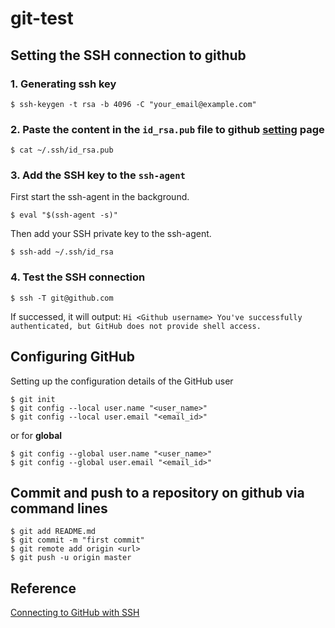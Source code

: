 # git-test
## Setting the SSH connection to github
### 1. Generating ssh key

```
$ ssh-keygen -t rsa -b 4096 -C "your_email@example.com"
```

### 2. Paste the content in the `id_rsa.pub` file to github [setting](https://github.com/settings/keys) page

```
$ cat ~/.ssh/id_rsa.pub
```

### 3. Add the SSH key to the `ssh-agent`
First start the ssh-agent in the background.

```
$ eval "$(ssh-agent -s)"
```
Then add your SSH private key to the ssh-agent.

```
$ ssh-add ~/.ssh/id_rsa
```

### 4. Test the SSH connection

```
$ ssh -T git@github.com
```
If successed, it will output: `Hi <Github username> You've successfully authenticated, but GitHub does not provide shell access.`

## Configuring GitHub
Setting up the configuration details of the GitHub user

```
$ git init
$ git config --local user.name "<user_name>"
$ git config --local user.email "<email_id>"
```

or for **global**

```
$ git config --global user.name "<user_name>"
$ git config --global user.email "<email_id>"
```

## Commit and push to a repository on github via command lines

```
$ git add README.md
$ git commit -m "first commit"
$ git remote add origin <url>
$ git push -u origin master
```

## Reference
[Connecting to GitHub with SSH](https://help.github.com/en/github/authenticating-to-github/connecting-to-github-with-ssh)
